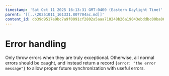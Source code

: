 ```yaml
---
timestamp: 'Sat Oct 11 2025 16:13:31 GMT-0400 (Eastern Daylight Time)'
parent: '[[..\20251011_161331.807704ac.md]]'
content_id: db39d9517e9bc7a9f0091cf2802a5aaa710248b26a19043ebddbc00ba067bc70
---
```


# Error handling

Only throw errors when they are truly exceptional. Otherwise, all normal errors should be caught, and instead return a record `{error: "the error message"}` to allow proper future synchronization with useful errors.
